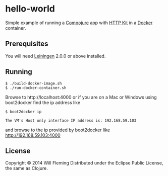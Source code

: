 # hello-world

Simple example of running a [Compojure][] app with [HTTP Kit][] in a [Docker][] container.

[Compojure]: https://github.com/weavejester/compojure
[HTTP Kit]: http://www.http-kit.org/
[Docker]: https://www.docker.com/


## Prerequisites

You will need [Leiningen][] 2.0.0 or above installed.

[leiningen]: https://github.com/technomancy/leiningen

## Running

```shell
$ ./build-docker-image.sh
$ ./run-docker-container.sh
```

Browse to http://localhost:4000 or if you are on a Mac or Windows using boot2docker find the ip address like

```shell
$ boot2docker ip

The VM's Host only interface IP address is: 192.168.59.103
```

and browse to the ip provided by boot2docker like http://192.168.59.103:4000

## License

Copyright © 2014 Will Fleming
Distributed under the Eclipse Public License, the same as Clojure.
